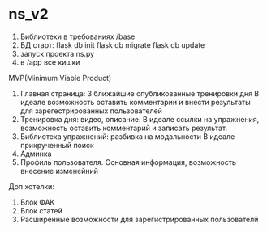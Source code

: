 # ns_v2

1. Библиотеки в требованиях /base
2. БД старт:
flask db init
flask db migrate
flask db update
3. запуск проекта ns.py
4. в /app все кишки



MVP(Minimum Viable Product)
1. Главная страница: 3 ближайшие опубликованные тренировки дня
В идеале возможность оставить комментарии и внести результаты
для зарегестрированных пользователей
2. Тренировка дня: видео, описание.
В идеале ссылки на упражнения,
возможность оставить комментарий и записать результат.
3. Библиотека упражнений: разбивка на модальности
В идеале прикрученный поиск
4. Админка
5. Профиль пользователя. Основная информация,
возможность внесение изменейний

Доп хотелки:
1. Блок ФАК
2. Блок статей
3. Расширенные возможности для зарегистрированных пользователй
